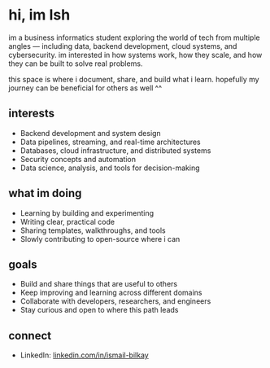 # hi, im Ish

im a business informatics student exploring the world of tech from multiple angles — including data, backend development, cloud systems, and cybersecurity. im interested in how systems work, how they scale, and how they can be built to solve real problems.

this space is where i document, share, and build what i learn. hopefully my journey can be beneficial for others as well ^^

## interests

- Backend development and system design  
- Data pipelines, streaming, and real-time architectures  
- Databases, cloud infrastructure, and distributed systems  
- Security concepts and automation  
- Data science, analysis, and tools for decision-making  

## what im doing

- Learning by building and experimenting  
- Writing clear, practical code  
- Sharing templates, walkthroughs, and tools  
- Slowly contributing to open-source where i can  

## goals

- Build and share things that are useful to others  
- Keep improving and learning across different domains  
- Collaborate with developers, researchers, and engineers  
- Stay curious and open to where this path leads  

## connect
 
- LinkedIn: [linkedin.com/in/ismail-bilkay](https://www.linkedin.com/in/ismail-bilkay-164175286/)

